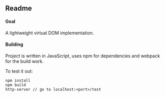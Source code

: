 
## Readme

#### Goal

A lightweight virtual DOM implementation.

#### Building

Project is written in JavaScript, uses npm for dependencies and webpack for the build work.

To test it out:

```
npm install
npm build
http-server // go to localhost:<port>/test
```
